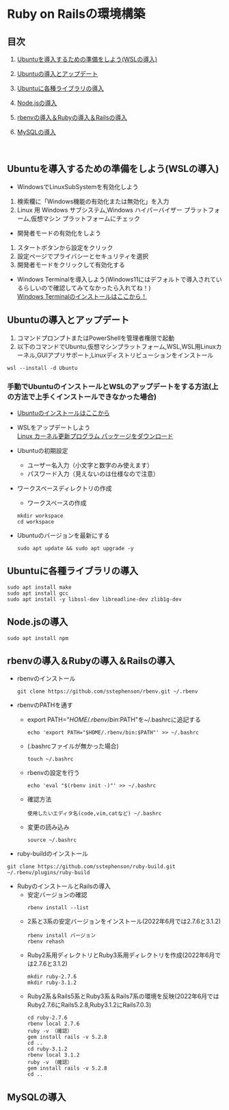 # Ruby on Railsの環境構築

## 目次

1. [Ubuntuを導入するための準備をしよう(WSLの導入)](#ubuntuを導入するための準備をしようwslの導入)

1. [Ubuntuの導入とアップデート](#ubuntuの導入とアップデート)

1. [Ubuntuに各種ライブラリの導入](#ubuntuに各種ライブラリの導入)

1. [Node.jsの導入](#nodejsの導入)

1. [rbenvの導入＆Rubyの導入＆Railsの導入](#rbenvの導入＆rubyの導入＆railsの導入)

1. [MySQLの導入](#mysqlの導入)

<br>

## Ubuntuを導入するための準備をしよう(WSLの導入)
* WindowsでLinuxSubSystemを有効化しよう
1. 検索欄に「Windows機能の有効化または無効化」を入力
1. Linux 用 Windows サブシステム,Windows ハイパーバイザー プラットフォーム,仮想マシン プラットフォームにチェック

* 開発者モードの有効化をしよう
1. スタートボタンから設定をクリック
1. 設定ページでプライバシーとセキュリティを選択
1. 開発者モードをクリックして有効化する

* Windows Terminalを導入しよう(Windows11にはデフォルトで導入されているらしいので確認してみてなかったら入れてね！)<br>
[Windows Terminalのインストールはここから！](https://apps.microsoft.com/store/detail/windows-terminal/9N0DX20HK701?hl=ja-jp&gl=JP)

## Ubuntuの導入とアップデート

1. コマンドプロンプトまたはPowerShellを管理者権限で起動
1. 以下のコマンドでUbuntu,仮想マシンプラットフォーム,WSL,WSL用Linuxカーネル,GUIアプリサポート,Linuxディストリビューションをインストール
```
wsl --install -d Ubuntu
```

### 手動でUbuntuのインストールとWSLのアップデートをする方法(上の方法で上手くインストールできなかった場合)

* [Ubuntuのインストールはここから](https://apps.microsoft.com/store/detail/ubuntu-on-windows/9NBLGGH4MSV6?hl=ja-jp&gl=JP)

* WSLをアップデートしよう<br>
[Linux カーネル更新プログラム パッケージをダウンロード](https://wslstorestorage.blob.core.windows.net/wslblob/wsl_update_x64.msi)


* Ubuntuの初期設定
  * ユーザー名入力（小文字と数字のみ使えます）
  * パスワード入力（見えないのは仕様なので注意）

* ワークスペースディレクトリの作成
  * ワークスペースの作成
  ```
  mkdir workspace
  cd workspace
  ```

* Ubuntuのバージョンを最新にする
    ```
    sudo apt update && sudo apt upgrade -y
    ```
## Ubuntuに各種ライブラリの導入
```
sudo apt install make
sudo apt install gcc
sudo apt install -y libssl-dev libreadline-dev zlib1g-dev
```

## Node.jsの導入
```
sudo apt install npm
```
## rbenvの導入＆Rubyの導入＆Railsの導入

* rbenvのインストール
  ```
  git clone https://github.com/sstephenson/rbenv.git ~/.rbenv
  ```

* rbenvのPATHを通す
  * export PATH="$HOME/.rbenv/bin:$PATH"を~/.bashrcに追記する
    ```
    echo 'export PATH="$HOME/.rbenv/bin:$PATH"' >> ~/.bashrc
    ```
  * (.bashrcファイルが無かった場合)
    ```
    touch ~/.bashrc
    ```
  * rbenvの設定を行う
    ```
    echo 'eval "$(rbenv init -)"' >> ~/.bashrc
    ```
  * 確認方法
    ```
    使用したいエディタ名(code,vim,catなど) ~/.bashrc
    ```
  * 変更の読み込み
    ```
    source ~/.bashrc
    ```

* ruby-buildのインストール
```
git clone https://github.com/sstephenson/ruby-build.git ~/.rbenv/plugins/ruby-build
```

* RubyのインストールとRailsの導入
  * 安定バージョンの確認
    ```
    rbenv install --list
    ```
  * 2系と3系の安定バージョンをインストール(2022年6月では2.7.6と3.1.2)
    ```
    rbenv install バージョン
    rbenv rehash
    ```
  * Ruby2系用ディレクトリとRuby3系用ディレクトリを作成(2022年6月では2.7.6と3.1.2)
    ```
    mkdir ruby-2.7.6
    mkdir ruby-3.1.2
    ```
  * Ruby2系＆Rails5系とRuby3系＆Rails7系の環境を反映(2022年6月ではRuby2.7.6にRails5.2.8,Ruby3.1.2にRails7.0.3)
    ```
    cd ruby-2.7.6
    rbenv local 2.7.6
    ruby -v （確認）
    gem install rails -v 5.2.8
    cd ..
    cd ruby-3.1.2
    rbenv local 3.1.2
    ruby -v （確認）
    gem install rails -v 5.2.8
    cd ..
    ```

## MySQLの導入

